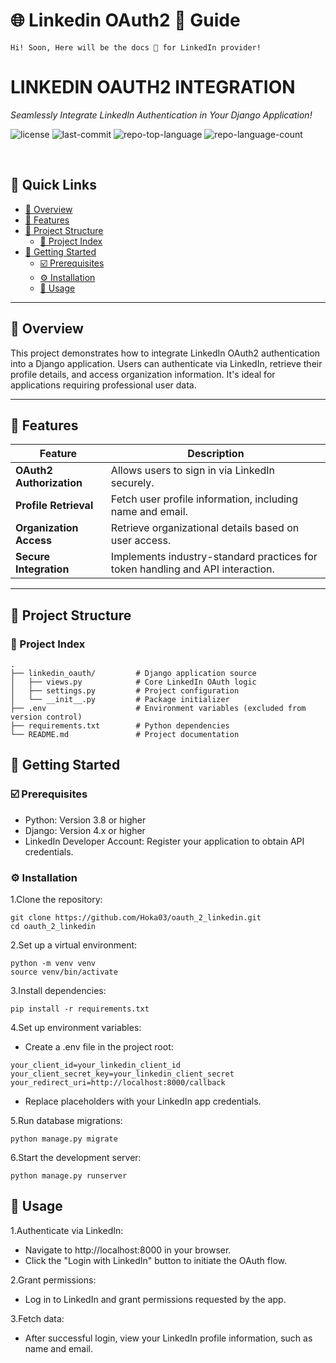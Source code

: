 # 🌐 Linkedin OAuth2 🔑 Guide

```note
Hi! Soon, Here will be the docs 📝 for LinkedIn provider!
```
# LINKEDIN OAUTH2 INTEGRATION

<div align="left" style="position: relative;">
<p align="left">
	<em>Seamlessly Integrate LinkedIn Authentication in Your Django Application!</em>
</p>
<p align="left">
	<img src="https://img.shields.io/github/license/Hoka03/oauth_2_linkedin?style=default&logo=opensourceinitiative&logoColor=white&color=0A66C2" alt="license">
	<img src="https://img.shields.io/github/last-commit/Hoka03/oauth_2_linkedin?style=default&logo=git&logoColor=white&color=0A66C2" alt="last-commit">
	<img src="https://img.shields.io/github/languages/top/Hoka03/oauth_2_linkedin?style=default&color=0A66C2" alt="repo-top-language">
	<img src="https://img.shields.io/github/languages/count/Hoka03/oauth_2_linkedin?style=default&color=0A66C2" alt="repo-language-count">
</p>
<p align="left">
	<!-- Add dependency badges if needed -->
</p>
<p align="left">
	<!-- Add additional badges if needed -->
</p>
</div>
<br clear="right">

## 🔗 Quick Links

- [📍 Overview](#-overview)
- [👾 Features](#-features)
- [📁 Project Structure](#-project-structure)
  - [📂 Project Index](#-project-index)
- [🚀 Getting Started](#-getting-started)
  - [☑️ Prerequisites](#-prerequisites)
  - [⚙️ Installation](#-installation)
  - [🤖 Usage](#🤖-usage)
---

## 📍 Overview

This project demonstrates how to integrate LinkedIn OAuth2 authentication into a Django application. Users can authenticate via LinkedIn, retrieve their profile details, and access organization information. It's ideal for applications requiring professional user data.

---

## 👾 Features

| **Feature**              | **Description**                                                                              |
|---------------------------|----------------------------------------------------------------------------------------------|
| **OAuth2 Authorization**  | Allows users to sign in via LinkedIn securely.                                              |
| **Profile Retrieval**     | Fetch user profile information, including name and email.                                   |
| **Organization Access**   | Retrieve organizational details based on user access.                                       |
| **Secure Integration**    | Implements industry-standard practices for token handling and API interaction.              |

---

## 📁 Project Structure

### 📂 Project Index

```plaintext
.
├── linkedin_oauth/         # Django application source
│   ├── views.py            # Core LinkedIn OAuth logic
│   ├── settings.py         # Project configuration
│   └── __init__.py         # Package initializer
├── .env                    # Environment variables (excluded from version control)
├── requirements.txt        # Python dependencies
└── README.md               # Project documentation
```

## 🚀 Getting Started

### ☑️ Prerequisites
- Python: Version 3.8 or higher
- Django: Version 4.x or higher
- LinkedIn Developer Account: Register your application to obtain API credentials.

### ⚙️ Installation
1.Clone the repository:
```commandline
git clone https://github.com/Hoka03/oauth_2_linkedin.git
cd oauth_2_linkedin
```
2.Set up a virtual environment:
```commandline
python -m venv venv
source venv/bin/activate
```
3.Install dependencies:
```commandline
pip install -r requirements.txt
```
4.Set up environment variables:
- Create a .env file in the project root:
```commandline
your_client_id=your_linkedin_client_id
your_client_secret_key=your_linkedin_client_secret
your_redirect_uri=http://localhost:8000/callback
```
- Replace placeholders with your LinkedIn app credentials.

5.Run database migrations:
```commandline
python manage.py migrate
```
6.Start the development server:
```commandline
python manage.py runserver
```

## 🤖 Usage

1.Authenticate via LinkedIn:
- Navigate to http://localhost:8000 in your browser.
- Click the "Login with LinkedIn" button to initiate the OAuth flow.

2.Grant permissions:
- Log in to LinkedIn and grant permissions requested by the app.

3.Fetch data:
- After successful login, view your LinkedIn profile information, such as name and email.



